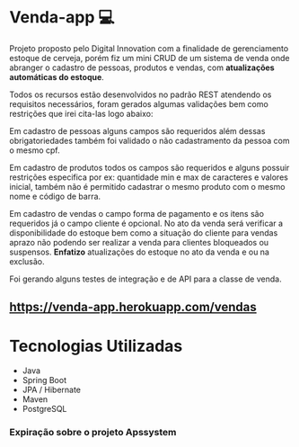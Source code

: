 # Venda-app 💻
 
Projeto proposto pelo Digital Innovation com a finalidade de gerenciamento estoque de cerveja, porém fiz um mini CRUD de um sistema de venda onde abranger o cadastro de pessoas, produtos e vendas, com **atualizações automáticas do estoque**.

Todos os recursos estão desenvolvidos no padrão REST atendendo os requisitos necessários, foram gerados algumas validações bem como restrições que irei cita-las logo abaixo:

Em cadastro de pessoas alguns campos são requeridos além dessas obrigatoriedades também foi validado o não cadastramento da pessoa com o mesmo cpf.

Em cadastro de produtos todos os campos são requeridos e alguns possuir restrições especifica por ex: quantidade min e max de caracteres e valores inicial, também não é permitido cadastrar o mesmo produto com o mesmo nome e código de barra. 

Em cadastro de vendas o campo forma de pagamento e os itens são requeridos já o campo cliente é opcional. No ato da venda será verificar a disponibilidade do estoque bem como a situação do cliente para vendas aprazo não podendo ser realizar a venda para clientes bloqueados ou suspensos. **Enfatizo** atualizações do estoque no ato da venda e ou na exclusão.

Foi gerando alguns testes de integração e de API para a classe de venda.

## https://venda-app.herokuapp.com/vendas

# Tecnologias Utilizadas
-	Java
-	Spring Boot
-	JPA / Hibernate
-	Maven
-	PostgreSQL

### Expiração sobre o projeto Apssystem




